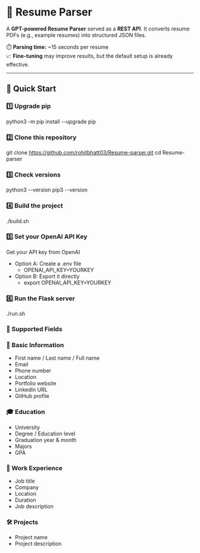 # 📄 Resume Parser  

A **GPT-powered Resume Parser** served as a **REST API**. It converts resume PDFs (e.g., example resumes) into structured JSON files.  

⏱️ **Parsing time:** ~15 seconds per resume  
📈 **Fine-tuning** may improve results, but the default setup is already effective.  

---

## 🚀 Quick Start  

### 1️⃣ Upgrade pip  
python3 -m pip install --upgrade pip

### 2️⃣ Clone this repository
git clone https://github.com/rohitbhatt03/Resume-parser.git
cd Resume-parser

### 3️⃣ Check versions
python3 --version
pip3 --version

### 4️⃣ Build the project
./build.sh

### 5️⃣ Set your OpenAI API Key
Get your API key from OpenAI

- Option A: Create a .env file
  - OPENAI_API_KEY=YOURKEY
- Option B: Export it directly
  - export OPENAI_API_KEY=YOURKEY

### 6️⃣ Run the Flask server
./run.sh

### 🧾 Supported Fields
### 👤 Basic Information
  - First name / Last name / Full name
  - Email
  - Phone number
  - Location
  - Portfolio website
  - LinkedIn URL
  - GitHub profile
### 🎓 Education
  - University
  - Degree / Education level
  - Graduation year & month
  - Majors
  - GPA
### 💼 Work Experience
  - Job title
  - Company
  - Location
  - Duration
  - Job description
### 🛠️ Projects
  - Project name
  - Project description
